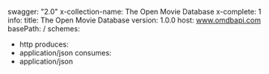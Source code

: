 swagger: "2.0"
x-collection-name: The Open Movie Database
x-complete: 1
info:
  title: The Open Movie Database
  version: 1.0.0
host: www.omdbapi.com
basePath: /
schemes:
- http
produces:
- application/json
consumes:
- application/json